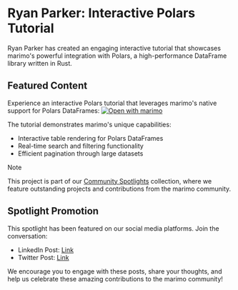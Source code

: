 # Ryan Parker: Interactive Polars Tutorial

Ryan Parker has created an engaging interactive tutorial that showcases marimo's powerful integration with Polars, a high-performance DataFrame library written in Rust.

## Featured Content

Experience an interactive Polars tutorial that leverages marimo's native support for Polars DataFrames: [![Open with marimo](https://marimo.io/shield.svg)](https://rparkr.github.io/polars-intro/)

The tutorial demonstrates marimo's unique capabilities:
- Interactive table rendering for Polars DataFrames
- Real-time search and filtering functionality
- Efficient pagination through large datasets

> [!NOTE]
> This project is part of our [Community Spotlights](https://marimo.io/c/@spotlights/community-spotlights) collection, where we feature outstanding projects and contributions from the marimo community.

## Spotlight Promotion
This spotlight has been featured on our social media platforms. Join the conversation:
- LinkedIn Post: [Link](https://www.linkedin.com/posts/marimo-io_learn-polars-with-an-interactive-tutorial-activity-7288634541802409985-RfBa?utm_source=share&utm_medium=member_desktop)
- Twitter Post: [Link](https://x.com/marimo_io/status/1882858625284383187)

We encourage you to engage with these posts, share your thoughts, and help us celebrate these amazing contributions to the marimo community!
